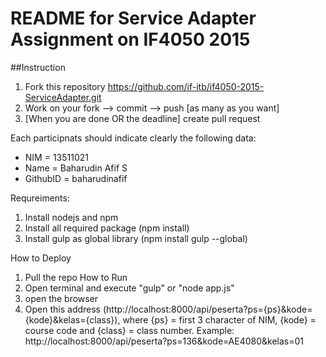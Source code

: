 # README for Service Adapter Assignment on IF4050 2015

##Instruction
1. Fork this repository https://github.com/if-itb/if4050-2015-ServiceAdapter.git
2. Work on your fork --> commit --> push [as many as you want]
3. [When you are done OR the deadline] create pull request  

Each participnats should indicate clearly the following data:
 * NIM      = 13511021
 * Name     = Baharudin Afif S
 * GithubID = baharudinafif

Requreiments:
 1. Install nodejs and npm
 2. Install all required package (npm install)
 3. Install gulp as global library (npm install gulp --global)

How to Deploy
 1. Pull the repo
How to Run
 1. Open terminal and execute "gulp" or "node app.js"
 2. open the browser
 3. Open this address (http://localhost:8000/api/peserta?ps={ps}&kode={kode}&kelas={class}), where {ps} = first 3 character of NIM, {kode} = course code and {class} = class number.
 Example: http://localhost:8000/api/peserta?ps=136&kode=AE4080&kelas=01
 
